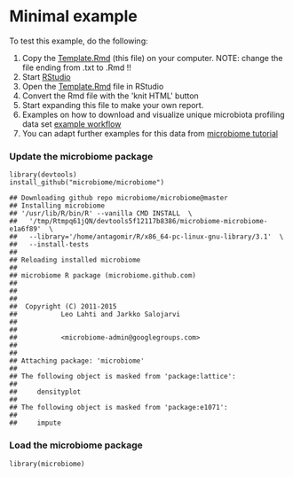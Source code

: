 <!--
  %\VignetteEngine{knitr::rmarkdown}
  %\VignetteIndexEntry{Project Template}
  %\usepackage[utf8]{inputenc}
-->


Minimal example
===============

To test this example, do the following:

1.  Copy the
    [Template.Rmd](https://raw.githubusercontent.com/microbiome/microbiome/master/vignettes/Template.Rmd)
    (this file) on your computer. NOTE: change the file ending from .txt
    to .Rmd !!
2.  Start [RStudio](http://www.rstudio.com/)
3.  Open the
    [Template.Rmd](https://raw.githubusercontent.com/microbiome/microbiome/master/vignettes/Template.Rmd)
    file in RStudio
4.  Convert the Rmd file with the 'knit HTML' button
5.  Start expanding this file to make your own report.
6.  Examples on how to download and visualize unique microbiota
    profiling data set [example
    workflow](https://github.com/microbiome/microbiome/blob/master/vignettes/Atlas.Rmd)
7.  You can adapt further examples for this data from [microbiome
    tutorial](https://github.com/microbiome/microbiome/blob/master/vignettes/vignette.md)

### Update the microbiome package

    library(devtools)
    install_github("microbiome/microbiome")

    ## Downloading github repo microbiome/microbiome@master
    ## Installing microbiome
    ## '/usr/lib/R/bin/R' --vanilla CMD INSTALL  \
    ##   '/tmp/Rtmpq61jQN/devtools5f12117b8386/microbiome-microbiome-e1a6f89'  \
    ##   --library='/home/antagomir/R/x86_64-pc-linux-gnu-library/3.1'  \
    ##   --install-tests 
    ## 
    ## Reloading installed microbiome
    ## 
    ## microbiome R package (microbiome.github.com)
    ##           
    ## 
    ## 
    ##  Copyright (C) 2011-2015
    ##           Leo Lahti and Jarkko Salojarvi 
    ## 
    ##         
    ##           <microbiome-admin@googlegroups.com>
    ## 
    ## 
    ## Attaching package: 'microbiome'
    ## 
    ## The following object is masked from 'package:lattice':
    ## 
    ##     densityplot
    ## 
    ## The following object is masked from 'package:e1071':
    ## 
    ##     impute

### Load the microbiome package

    library(microbiome)
